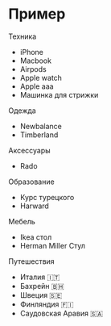 # Пример

Техника

- iPhone
- Macbook
- Airpods
- Apple watch
- Apple aaa
- Машинка для стрижки

Одежда

- Newbalance
- Timberland

Аксессуары

- Rado

Образование

- Курс турецкого
- Harward

Мебель

- Ikea стол
- Herman Miller Стул

Путешествия

- Италия 🇮🇹
- Бахрейн 🇧🇭
- Швеция 🇸🇪
- Финляндия 🇫🇮
- Саудовская Аравия 🇸🇦
